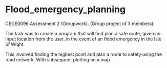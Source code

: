 # Flood_emergency_planning

CEGE0096 Assessment 2 (Groupwork).
(Group project of 3 members) 

The task was to create a program that will find plan a safe route, given an input location from the user, in the event of an flood emergency in the Isle of Wight. 

This involved finding the highest point and plan a route to safety using the road network. With subsequent plotting on a map. 
